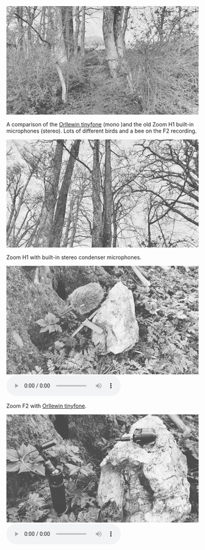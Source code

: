 ![20240331_wood_at_chapel_yat1](images/20240331_wood_at_chapel_yat1.jpg)

A comparison of the [Orllewin tinyfone](../../Orllewin%20tinyfone.md) (mono )and the old Zoom H1 built-in microphones (stereo). Lots of different birds and a bee on the F2 recording.

![20240331_wood_at_chapel_yat3](images/20240331_wood_at_chapel_yat3.jpg)

Zoom H1 with built-in stereo condenser microphones.

![20240331_wood_at_chapel_yat2](images/20240331_wood_at_chapel_yat2.jpg)
![20240331_wood_at_chapel_yat_zoom_h1](audio/20240331_wood_at_chapel_yat_zoom_h1.mp3)

Zoom F2 with [Orllewin tinyfone](../../Orllewin%20tinyfone.md).

![20240331_wood_at_chapel_yat4](images/20240331_wood_at_chapel_yat4.jpg)
![20240331_wood_at_chapel_yat_tinyfone_zoom_f2](audio/20240331_wood_at_chapel_yat_tinyfone_zoom_f2.mp3)